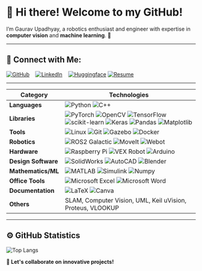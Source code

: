 # 👋 Hi there! Welcome to my GitHub!

I’m Gaurav Upadhyay, a robotics enthusiast and engineer with expertise in **computer vision** and **machine learning**. 🚀 

---

## 🔗 Connect with Me:

[![GitHub](https://img.shields.io/badge/-GitHub-181717?logo=github&logoColor=white)](https://github.com/9Gaurav9) &nbsp;&nbsp;
[![LinkedIn](https://img.shields.io/badge/-LinkedIn-0A66C2?logo=linkedin&logoColor=white)](https://www.linkedin.com/in/gaurav-upadhyay-b0ab51122/) &nbsp;&nbsp;
[![Huggingface](https://img.shields.io/badge/-Huggingface-FF4F00?logo=huggingface&logoColor=white)](https://huggingface.co/ugaurav)
[![Resume](https://img.shields.io/badge/-Resume-000000?logo=pdf&logoColor=white)](https://9gaurav9.github.io/)


---

| **Category**        | **Technologies**                                                                                                                                                                                                                                         |
|----------------------|---------------------------------------------------------------------------------------------------------------------------------------------------------------------------------------------------------------------------------------------------------|
| **Languages**        | ![Python](https://img.shields.io/badge/-Python-3776AB?logo=python&logoColor=white) ![C++](https://img.shields.io/badge/-C++-00599C?logo=c%2B%2B&logoColor=white)                                                                                         |
| **Libraries**        | ![PyTorch](https://img.shields.io/badge/-PyTorch-EE4C2C?logo=pytorch&logoColor=white) ![OpenCV](https://img.shields.io/badge/-OpenCV-5C3EE8?logo=opencv&logoColor=white) ![TensorFlow](https://img.shields.io/badge/-TensorFlow-FF6F00?logo=tensorflow&logoColor=white) ![scikit-learn](https://img.shields.io/badge/-scikit%20learn-F7931E?logo=scikitlearn&logoColor=white) ![Keras](https://img.shields.io/badge/-Keras-D00000?logo=keras&logoColor=white) ![Pandas](https://img.shields.io/badge/-Pandas-150458?logo=pandas&logoColor=white) ![Matplotlib](https://img.shields.io/badge/-Matplotlib-3776AB?logo=python&logoColor=white) |
| **Tools**            | ![Linux](https://img.shields.io/badge/-Linux-FCC624?logo=linux&logoColor=black) ![Git](https://img.shields.io/badge/-Git-F05032?logo=git&logoColor=white) ![Gazebo](https://img.shields.io/badge/-Gazebo-005E95?logo=gazebo&logoColor=white) ![Docker](https://img.shields.io/badge/-Docker-2496ED?logo=docker&logoColor=white)               |
| **Robotics**         | ![ROS2 Galactic](https://img.shields.io/badge/-ROS2%20Galactic-22314E?logo=ros&logoColor=white) ![MoveIt](https://img.shields.io/badge/-MoveIt-005696?logo=ros&logoColor=white) ![Webot](https://img.shields.io/badge/-Webots-00A878?logo=cyberbotics&logoColor=white) |                                                                         |
| **Hardware**         | ![Raspberry Pi](https://img.shields.io/badge/-Raspberry%20Pi-A22846?logo=raspberrypi&logoColor=white) ![VEX Robot](https://img.shields.io/badge/-VEX%20Robot-CC0000?logo=vexrobotics&logoColor=white) ![Arduino](https://img.shields.io/badge/-Arduino-00979D?logo=arduino&logoColor=white)    |
| **Design Software**  | ![SolidWorks](https://img.shields.io/badge/-SolidWorks-EA7610?logo=solidworks&logoColor=white) ![AutoCAD](https://img.shields.io/badge/-AutoCAD-F59D00?logo=autodesk&logoColor=white) ![Blender](https://img.shields.io/badge/-Blender-F5792A?logo=blender&logoColor=white) |
| **Mathematics/ML**   | ![MATLAB](https://img.shields.io/badge/-MATLAB-0076A8?logo=mathworks&logoColor=white) ![Simulink](https://img.shields.io/badge/-Simulink-0076A8?logo=mathworks&logoColor=white) ![Numpy](https://img.shields.io/badge/-NumPy-013243?logo=numpy&logoColor=white) |
| **Office Tools**     | ![Microsoft Excel](https://img.shields.io/badge/-Excel-217346?logo=microsoft-excel&logoColor=white) ![Microsoft Word](https://img.shields.io/badge/-Word-2B579A?logo=microsoft-word&logoColor=white)                                                     |
| **Documentation**    | ![LaTeX](https://img.shields.io/badge/-LaTeX-008080?logo=latex&logoColor=white) ![Canva](https://img.shields.io/badge/-Canva-00C4CC?logo=canva&logoColor=white)                                                                                         |
| **Others**           | SLAM, Computer Vision, UML, Keil uVision, Proteus, VLOOKUP                                                                                                                                                                                              |                                                              




---

## ⚙️ GitHub Statistics

<!-- ![Gaurav's GitHub stats](https://github-readme-stats.vercel.app/api?username=9Gaurav9&show_icons=true&theme=radical)  -->
![Top Langs](https://github-readme-stats.vercel.app/api/top-langs/?username=9Gaurav9&layout=compact)






**🎯 Let's collaborate on innovative projects!**
